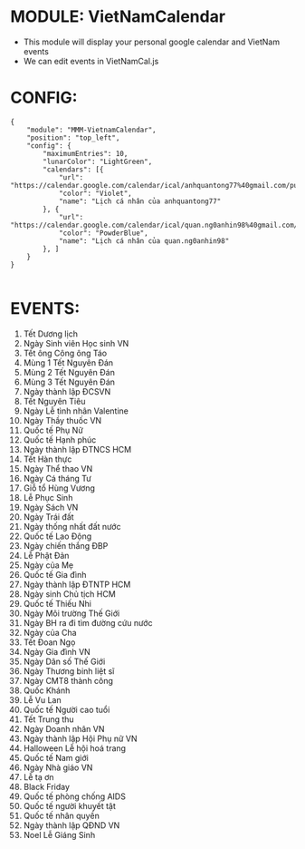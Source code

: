 # MODULE: VietNamCalendar

- This module will display your personal google calendar and VietNam events
- We can edit events in VietNamCal.js
# CONFIG:
```
{
    "module": "MMM-VietnamCalendar",
    "position": "top_left",
    "config": {
        "maximumEntries": 10,
        "lunarColor": "LightGreen",
        "calendars": [{
            "url": "https://calendar.google.com/calendar/ical/anhquantong77%40gmail.com/public/basic.ics",
            "color": "Violet",
            "name": "Lịch cá nhân của anhquantong77"
        }, {
            "url": "https://calendar.google.com/calendar/ical/quan.ng0anhin98%40gmail.com/public/basic.ics",
            "color": "PowderBlue",
            "name": "Lịch cá nhân của quan.ng0anhin98"
        }, ]
    }
}
        
```
# EVENTS:
1. Tết Dương lịch
2. Ngày Sinh viên Học sinh VN
3. Tết ông Công ông Táo
4. Mùng 1 Tết Nguyên Đán
5. Mùng 2 Tết Nguyên Đán
6. Mùng 3 Tết Nguyên Đán
7. Ngày thành lập ĐCSVN
8. Tết Nguyên Tiêu
9. Ngày Lễ tình nhân Valentine
10. Ngày Thầy thuốc VN
11. Quốc tế Phụ Nữ
12. Quốc tế Hạnh phúc
13. Ngày thành lập ĐTNCS HCM
14. Tết Hàn thực
15. Ngày Thể thao VN
16. Ngày Cá tháng Tư
17. Giỗ tổ Hùng Vương
18. Lễ Phục Sinh
19. Ngày Sách VN
20. Ngày Trái đất
21. Ngày thống nhất đất nước
22. Quốc tế Lao Động
23. Ngày chiến thắng ĐBP
24. Lễ Phật Đản
25. Ngày của Mẹ
26. Quốc tế Gia đình
27. Ngày thành lập ĐTNTP HCM
28. Ngày sinh Chủ tịch HCM
29. Quốc tế Thiếu Nhi
30. Ngày Môi trường Thế Giới
31. Ngày BH ra đi tìm đường cứu nước
32. Ngày của Cha
33. Tết Đoan Ngọ
34. Ngày Gia đình VN
35. Ngày Dân số Thế Giới
36. Ngày Thương binh liệt sĩ
37. Ngày CMT8 thành công
38. Quốc Khánh
39. Lễ Vu Lan
40. Quốc tế Người cao tuổi
41. Tết Trung thu
42. Ngày Doanh nhân VN
43. Ngày thành lập Hội Phụ nữ VN
44. Halloween Lễ hội hoá trang
45. Quốc tế Nam giới
46. Ngày Nhà giáo VN
47. Lễ tạ ơn
48. Black Friday
49. Quốc tế phòng chống AIDS
50. Quốc tế người khuyết tật
51. Quốc tế nhân quyền
52. Ngày thành lập QĐND VN
53. Noel Lễ Giáng Sinh

